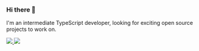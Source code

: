 ### Hi there 👋

I'm an intermediate TypeScript developer, looking for exciting open source projects to work on.

<div align = "left">
    <a href= "https://twitter.com/AndreMorise" target= "_blank" >
        <img src = "https://img.shields.io/badge/twitter-%231DA1F2.svg?style=for-the-badge&logo=twitter&logoColor=white">
    </a>
    <a href= "https://www.linkedin.com/in/andremorise/" target= "_blank" >
        <img src = "https://img.shields.io/badge/linkedin-%230077B5.svg?style=for-the-badge&logo=linkedin&logoColor=white">
    </a>
</div>
